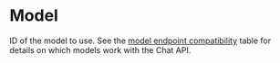 # Model

ID of the model to use. See the [model endpoint compatibility](/docs/models/model-endpoint-compatibility) table for details on which models work with the Chat API.

